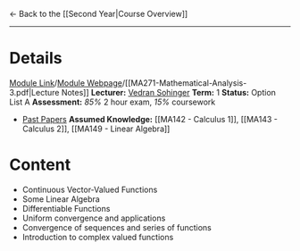 ← Back to the [[Second Year|Course Overview]]
- - -
# Details
[Module Link](https://courses.warwick.ac.uk/modules/2024/MA271-10)/[Module Webpage](https://warwick.ac.uk/fac/sci/maths/currentstudents/ughandbook/ext/ma271/)/[[MA271-Mathematical-Analysis-3.pdf|Lecture Notes]]
**Lecturer:** [Vedran Sohinger](https://warwick.ac.uk/fac/sci/maths/people/staff/vedran_sohinger/)
**Term:** 1
**Status:** Option List A
**Assessment:** *85%* 2 hour exam, *15%* coursework
- [Past Papers](https://warwick.ac.uk/exampapers?q=MA271)
**Assumed Knowledge:** [[MA142 - Calculus 1]], [[MA143 - Calculus 2]], [[MA149 - Linear Algebra]]
# Content 
- Continuous Vector-Valued Functions
- Some Linear Algebra
- Differentiable Functions
- Uniform convergence and applications
- Convergence of sequences and series of functions
- Introduction to complex valued functions
